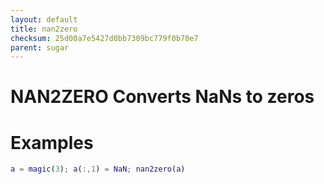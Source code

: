 ```yaml
---
layout: default
title: nan2zero
checksum: 25d00a7e5427d0bb7309bc779f0b70e7
parent: sugar
---
```



 
# NAN2ZERO Converts NaNs to zeros
 
# Examples
```matlab
a = magic(3); a(:,1) = NaN; nan2zero(a)
```
